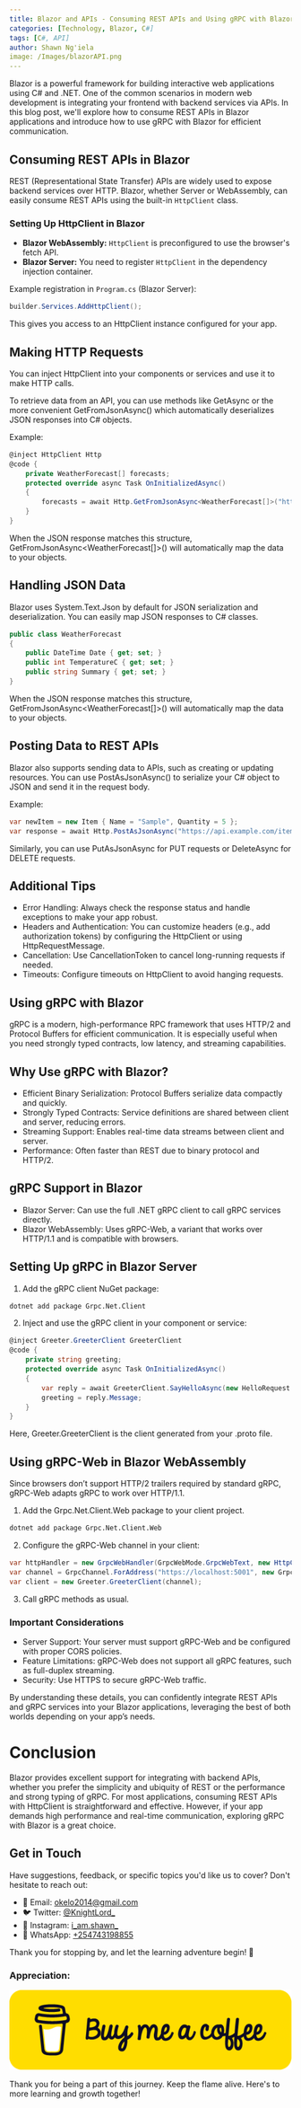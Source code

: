 ```yaml
---
title: Blazor and APIs - Consuming REST APIs and Using gRPC with Blazor
categories: [Technology, Blazor, C#]
tags: [C#, API]
author: Shawn Ng'iela
image: /Images/blazorAPI.png
---
```


Blazor is a powerful framework for building interactive web applications using C# and .NET. One of the common scenarios in modern web development is integrating your frontend with backend services via APIs. In this blog post, we'll explore how to consume REST APIs in Blazor applications and introduce how to use gRPC with Blazor for efficient communication.

## Consuming REST APIs in Blazor

REST (Representational State Transfer) APIs are widely used to expose backend services over HTTP. Blazor, whether Server or WebAssembly, can easily consume REST APIs using the built-in `HttpClient` class.

### Setting Up HttpClient in Blazor

- **Blazor WebAssembly:** `HttpClient` is preconfigured to use the browser's fetch API.
- **Blazor Server:** You need to register `HttpClient` in the dependency injection container.

Example registration in `Program.cs` (Blazor Server):

```csharp
builder.Services.AddHttpClient();
```
This gives you access to an HttpClient instance configured for your app.

## Making HTTP Requests
You can inject HttpClient into your components or services and use it to make HTTP calls.

To retrieve data from an API, you can use methods like GetAsync or the more convenient GetFromJsonAsync<T>() which automatically deserializes JSON responses into C# objects.

Example:

```csharp
@inject HttpClient Http
@code {
    private WeatherForecast[] forecasts;
    protected override async Task OnInitializedAsync()
    {
        forecasts = await Http.GetFromJsonAsync<WeatherForecast[]>("https://api.example.com/weather");
    }
}
```
When the JSON response matches this structure, GetFromJsonAsync<WeatherForecast[]>() will automatically map the data to your objects.

## Handling JSON Data
Blazor uses System.Text.Json by default for JSON serialization and deserialization. You can easily map JSON responses to C# classes.

```csharp
public class WeatherForecast
{
    public DateTime Date { get; set; }
    public int TemperatureC { get; set; }
    public string Summary { get; set; }
}
```
When the JSON response matches this structure, GetFromJsonAsync<WeatherForecast[]>() will automatically map the data to your objects.

## Posting Data to REST APIs
Blazor also supports sending data to APIs, such as creating or updating resources. You can use PostAsJsonAsync<T>() to serialize your C# object to JSON and send it in the request body.

Example:

```csharp
var newItem = new Item { Name = "Sample", Quantity = 5 };
var response = await Http.PostAsJsonAsync("https://api.example.com/items", newItem);
```
Similarly, you can use PutAsJsonAsync for PUT requests or DeleteAsync for DELETE requests.

## Additional Tips
* Error Handling: Always check the response status and handle exceptions to make your app robust.
* Headers and Authentication: You can customize headers (e.g., add authorization tokens) by configuring the HttpClient or using HttpRequestMessage.
* Cancellation: Use CancellationToken to cancel long-running requests if needed.
* Timeouts: Configure timeouts on HttpClient to avoid hanging requests.

## Using gRPC with Blazor
gRPC is a modern, high-performance RPC framework that uses HTTP/2 and Protocol Buffers for efficient communication. It is especially useful when you need strongly typed contracts, low latency, and streaming capabilities.

## Why Use gRPC with Blazor?
* Efficient Binary Serialization: Protocol Buffers serialize data compactly and quickly.
* Strongly Typed Contracts: Service definitions are shared between client and server, reducing errors.
* Streaming Support: Enables real-time data streams between client and server.
* Performance: Often faster than REST due to binary protocol and HTTP/2.

## gRPC Support in Blazor
* Blazor Server: Can use the full .NET gRPC client to call gRPC services directly.
* Blazor WebAssembly: Uses gRPC-Web, a variant that works over HTTP/1.1 and is compatible with browsers.

## Setting Up gRPC in Blazor Server
1. Add the gRPC client NuGet package: 

```bash
dotnet add package Grpc.Net.Client
```

2. Inject and use the gRPC client in your component or service: 

```csharp
@inject Greeter.GreeterClient GreeterClient
@code {
    private string greeting;
    protected override async Task OnInitializedAsync()
    {
        var reply = await GreeterClient.SayHelloAsync(new HelloRequest { Name = "Blazor" });
        greeting = reply.Message;
    }
}
```
Here, Greeter.GreeterClient is the client generated from your .proto file.

## Using gRPC-Web in Blazor WebAssembly
Since browsers don’t support HTTP/2 trailers required by standard gRPC, gRPC-Web adapts gRPC to work over HTTP/1.1.

1. Add the Grpc.Net.Client.Web package to your client project.

```bash
dotnet add package Grpc.Net.Client.Web
```

2. Configure the gRPC-Web channel in your client:

```csharp
var httpHandler = new GrpcWebHandler(GrpcWebMode.GrpcWebText, new HttpClientHandler());
var channel = GrpcChannel.ForAddress("https://localhost:5001", new GrpcChannelOptions { HttpHandler = httpHandler });
var client = new Greeter.GreeterClient(channel);
```

3. Call gRPC methods as usual. 

### Important Considerations
* Server Support: Your server must support gRPC-Web and be configured with proper CORS policies.
* Feature Limitations: gRPC-Web does not support all gRPC features, such as full-duplex streaming.
* Security: Use HTTPS to secure gRPC-Web traffic.

By understanding these details, you can confidently integrate REST APIs and gRPC services into your Blazor applications, leveraging the best of both worlds depending on your app’s needs.

# Conclusion
Blazor provides excellent support for integrating with backend APIs, whether you prefer the simplicity and ubiquity of REST or the performance and strong typing of gRPC. For most applications, consuming REST APIs with HttpClient is straightforward and effective. However, if your app demands high performance and real-time communication, exploring gRPC with Blazor is a great choice.

## Get in Touch

Have suggestions, feedback, or specific topics you'd like us to cover? Don't hesitate to reach out:

- 📧 Email: [okelo2014@gmail.com](mailto:okelo2014@gmail.com)
- 🐦 Twitter: [@KnightLord_](https://twitter.com/KnightLord_)
- 📸 Instagram: [i_am.shawn_](https://www.instagram.com/i_am.shawn_/)
- 📱 WhatsApp: [+254743198855](https://wa.me/+254743198855)


Thank you for   stopping by, and let the learning adventure begin! 🚀

### Appreciation:

[![Shawn](/Images/buymeacoffee.png)](https://ko-fi.com/i_am_shawn
)

Thank you for being a part of this journey. Keep the flame alive. Here's to more learning and growth together!